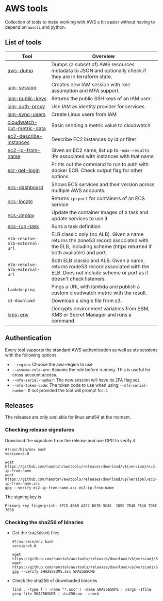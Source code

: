 # AWS tools

Collection of tools to make working with AWS a bit easier without having to depend on `awscli` and python.

## List of tools

| Tool                                                     | Overview                                                                                                        |
|----------------------------------------------------------|-----------------------------------------------------------------------------------------------------------------|
| [aws-dump](aws/dump)                                     | Dumps (a subset of) AWS resources metadata to JSON and optionally check if they are in terraform state.         |
| [iam-session](iam/session/)                              | Creates new IAM session with role assumption and MFA support.                                                   |
| [iam-public-keys](iam/public-ssh-keys)                   | Returns the public SSH keys of an IAM user.                                                                     |
| [iam-auth-proxy](iam/auth-proxy)                         | Use IAM as identity provider for services.                                                                      |
| [iam-sync-users](iam/sync-users)                         | Create Linux users from IAM                                                                                     |
| [cloudwatch-put-metric-data](cloudwatch/put-metric-data) | Basic sending a metric value to cloudwatch                                                                      |
| [ec2-describe-instances](ec2/describe-instances)         | Describe EC2 instances by id or filter                                                                          |
| [ec2-ip-from-name](ec2/ip-from-name)                     | Given an EC2 name, list up to `-max-results` IPs associated with instances with that name                       |
| [ecr-get-login](ecr/get-login)                           | Prints out the command to run to auth with docker ECR. Check output flag for other options                      |
| [ecs-dashboard](ecs/dashboard)                           | Shows ECS services and their version across multiple AWS accounts.                                              |
| [ecs-locate](ecs/locate)                                 | Returns `ip:port` for containers of an ECS service                                                              |
| [ecs-deploy](ecs/dashboard)                              | Update the container images of a task and update services to use it                                             |
| [ecs-run-task](ecs/run-task)                             | Runs a task definition                                                                                          |
| `elb-resolve-elb-external-url`                           | ELB classic only (no ALB). Given a name returns the zone53 record associated with the ELB, including scheme (https returned if both available) and port.|
| `elb-resolve-alb-external-url`                           | Both ELB classic and ALB. Given a name, returns route53 record associated with the ELB. Does not include scheme or port as it doesn't check listeners. |
| `lambda-ping`                                            | Pings a URL with lambda and publish a custom cloudwatch metric with the result.                                 |
| `s3-download`                                            | Download a single file from s3.                                                                                 |
| [kms-env](kms/env/)                                      | Decrypts environment variables from SSM, KMS or Secret Manager and runs a command.                              |

## Authentication

Every tool supports the standard AWS authentication as well as sts sessions with the following options

* `--region`: Choose the aws-region to use
* `--assume-role-arn`: Assume the role before running. This is useful for cross account access.
* `--mfa-serial-number`: The new session will have its 2FA flag set.
* `--mfa-token-code`: The token code to use when using `--mfa-serial-number`. If not provided the tool will prompt for it.

## Releases

The releases are only available for linux amd64 at the moment.

### Checking release signatures

Download the signature from the release and use GPG to verify it

```
#!/usr/bin/env bash
version=5.0

wget https://github.com/hamstah/awstools/releases/download/v${version}/ec2-ip-from-name
wget https://github.com/hamstah/awstools/releases/download/v${version}/ec2-ip-from-name.asc
gpg --verify ec2-ip-from-name.asc ec2-ip-from-name
```

The signing key is

```
Primary key fingerprint: 5FC5 40A9 A2F2 B87B 9C49  3D9E 7D40 F516 7D5C 7058
```

### Checking the sha256 of binaries

* Get the `SHA256SUMS` files
  ```
  #!/usr/bin/env bash
  version=5.0

  wget https://github.com/hamstah/awstools/releases/download/v${version}/SHA256SUMS
  wget https://github.com/hamstah/awstools/releases/download/v${version}/SHA256SUMS.asc
  gpg --verify SHA256SUMS.asc SHA256SUMS
  ```
* Check the sha256 of downloaded binaries
  ```
  find . -type f ! -name "*.asc" ! -name SHA256SUMS | xargs -Ifile grep file SHA256SUMS | sha256sum --check
  ```
